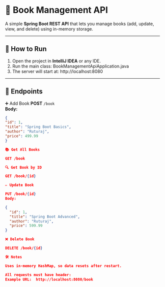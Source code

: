 # 📘 Book Management API

A simple **Spring Boot REST API** that lets you manage books (add, update, view, and delete) using in-memory storage.

---

## 🚀 How to Run

1. Open the project in **IntelliJ IDEA** or any IDE.  
2. Run the main class:  BookManagementApiApplication.java
3. The server will start at: http://localhost:8080

---

## 🧩 Endpoints

➕ Add Book
**POST** `/book`  
**Body:**
```json
{
"id": 1,
"title": "Spring Boot Basics",
"author": "Ruturaj",
"price": 499.99
}

📚 Get All Books

GET /book

🔍 Get Book by ID

GET /book/{id}

✏️ Update Book

PUT /book/{id}
Body:

{
  "id": 1,
  "title": "Spring Boot Advanced",
  "author": "Ruturaj",
  "price": 599.99
}

❌ Delete Book

DELETE /book/{id}

🛠 Notes

Uses in-memory HashMap, so data resets after restart.

All requests must have header:
Example URL:  http://localhost:8080/book
